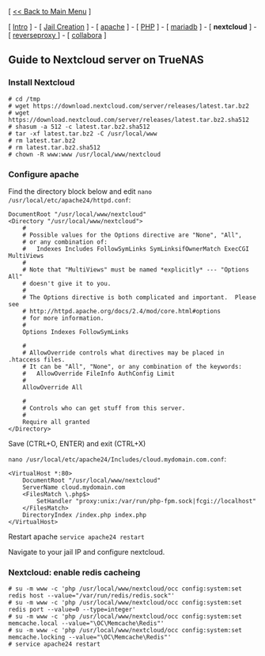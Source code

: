 [ [<< Back to Main Menu](https://github.com/seth586/guides/blob/master/README.md) ]

[ [Intro](README.md) ] - [ [Jail Creation](1_jail.md) ] - [ [apache](4_apache.md) ] - [ [PHP](3_php.md) ] - [ [mariadb](2_mariadb.md) ] - [ **nextcloud** ] - [ [reverseproxy ](6_reverseproxy.md)] - [ [collabora](7_collabora.md) ]

## Guide to Nextcloud server on TrueNAS

### Install Nextcloud
```
# cd /tmp
# wget https://download.nextcloud.com/server/releases/latest.tar.bz2
# wget https://download.nextcloud.com/server/releases/latest.tar.bz2.sha512
# shasum -a 512 -c latest.tar.bz2.sha512
# tar -xf latest.tar.bz2 -C /usr/local/www
# rm latest.tar.bz2
# rm latest.tar.bz2.sha512
# chown -R www:www /usr/local/www/nextcloud
```

### Configure apache
Find the directory block below and edit `nano /usr/local/etc/apache24/httpd.conf`:
```
DocumentRoot "/usr/local/www/nextcloud"
<Directory "/usr/local/www/nextcloud">
    #
    # Possible values for the Options directive are "None", "All",
    # or any combination of:
    #   Indexes Includes FollowSymLinks SymLinksifOwnerMatch ExecCGI MultiViews
    #
    # Note that "MultiViews" must be named *explicitly* --- "Options All"
    # doesn't give it to you.
    #
    # The Options directive is both complicated and important.  Please see
    # http://httpd.apache.org/docs/2.4/mod/core.html#options
    # for more information.
    #
    Options Indexes FollowSymLinks

    #
    # AllowOverride controls what directives may be placed in .htaccess files.
    # It can be "All", "None", or any combination of the keywords:
    #   AllowOverride FileInfo AuthConfig Limit
    #
    AllowOverride All

    #
    # Controls who can get stuff from this server.
    #
    Require all granted
</Directory>
```
Save (CTRL+O, ENTER) and exit (CTRL+X)

`nano /usr/local/etc/apache24/Includes/cloud.mydomain.com.conf`:
```
<VirtualHost *:80>
    DocumentRoot "/usr/local/www/nextcloud"
    ServerName cloud.mydomain.com
    <FilesMatch \.php$>
        SetHandler "proxy:unix:/var/run/php-fpm.sock|fcgi://localhost"
    </FilesMatch>
    DirectoryIndex /index.php index.php
</VirtualHost>
```
Restart apache `service apache24 restart`

Navigate to your jail IP and configure nextcloud.

### Nextcloud: enable redis cacheing
```
# su -m www -c 'php /usr/local/www/nextcloud/occ config:system:set redis host --value="/var/run/redis/redis.sock"'
# su -m www -c 'php /usr/local/www/nextcloud/occ config:system:set redis port --value=0 --type=integer'
# su -m www -c 'php /usr/local/www/nextcloud/occ config:system:set memcache.local --value="\OC\Memcache\Redis"'
# su -m www -c 'php /usr/local/www/nextcloud/occ config:system:set memcache.locking --value="\OC\Memcache\Redis"'
# service apache24 restart
```

